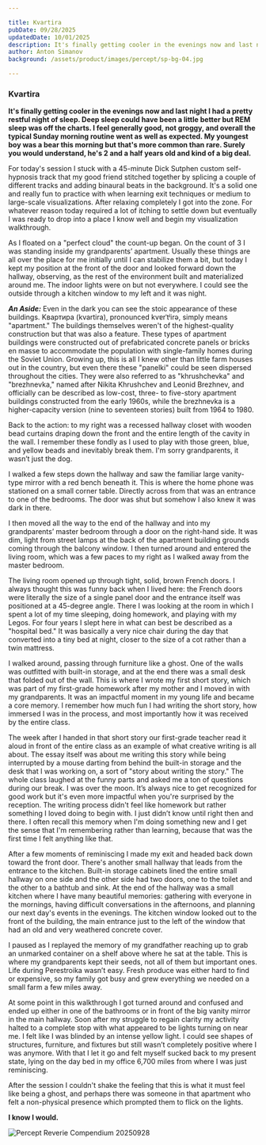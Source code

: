 ```yaml
---

title: Kvartira
pubDate: 09/28/2025
updatedDate: 10/01/2025
description: It's finally getting cooler in the evenings now and last night I had a pretty restful night of sleep. Deep sleep could have been a little better but REM sleep was off the charts. I feel generally good, not groggy, and overall the typical Sunday morning routine went as well as expected. My youngest boy was a bear this morning but that's more common than rare. Surely you would understand, he's 2 and a half years old and kind of a big deal.
author: Anton Simanov
background: /assets/product/images/percept/sp-bg-04.jpg

---
```


### Kvartira

**It's finally getting cooler in the evenings now and last night I had a pretty restful night of sleep. Deep sleep could have been a little better but REM sleep was off the charts. I feel generally good, not groggy, and overall the typical Sunday morning routine went as well as expected. My youngest boy was a bear this morning but that's more common than rare. Surely you would understand, he's 2 and a half years old and kind of a big deal.**

For today's session I stuck with a 45-minute Dick Sutphen custom self-hypnosis track that my good friend stitched together by splicing a couple of different tracks and adding binaural beats in the background. It's a solid one and really fun to practice with when learning exit techniques or medium to large-scale visualizations. After relaxing completely I got into the zone. For whatever reason today required a lot of itching to settle down but eventually I was ready to drop into a place I know well and begin my visualization walkthrough.

As I floated on a "perfect cloud" the count-up began. On the count of 3 I was standing inside my grandparents’ apartment. Usually these things are all over the place for me initially until I can stabilize them a bit, but today I kept my position at the front of the door and looked forward down the hallway, observing, as the rest of the environment built and materialized around me. The indoor lights were on but not everywhere. I could see the outside through a kitchen window to my left and it was night.

***An Aside:***
Even in the dark you can see the stoic appearance of these buildings. Kвартира (kvartira), pronounced kvɐrˈtʲirə, simply means "apartment." The buildings themselves weren't of the highest-quality construction but that was also a feature. These types of apartment buildings were constructed out of prefabricated concrete panels or bricks en masse to accommodate the population with single-family homes during the Soviet Union. Growing up, this is all I knew other than little farm houses out in the country, but even there these "panelki" could be seen dispersed throughout the cities. They were also referred to as "khrushchevka" and "brezhnevka," named after Nikita Khrushchev and Leonid Brezhnev, and officially can be described as low-cost, three- to five-story apartment buildings constructed from the early 1960s, while the brezhnevka is a higher-capacity version (nine to seventeen stories) built from 1964 to 1980.

Back to the action: to my right was a recessed hallway closet with wooden bead curtains draping down the front and the entire length of the cavity in the wall. I remember these fondly as I used to play with those green, blue, and yellow beads and inevitably break them. I'm sorry grandparents, it wasn’t just the dog.

I walked a few steps down the hallway and saw the familiar large vanity-type mirror with a red bench beneath it. This is where the home phone was stationed on a small corner table. Directly across from that was an entrance to one of the bedrooms. The door was shut but somehow I also knew it was dark in there.

I then moved all the way to the end of the hallway and into my grandparents’ master bedroom through a door on the right-hand side. It was dim, light from street lamps at the back of the apartment building grounds coming through the balcony window. I then turned around and entered the living room, which was a few paces to my right as I walked away from the master bedroom.

The living room opened up through tight, solid, brown French doors. I always thought this was funny back when I lived here: the French doors were literally the size of a single panel door and the entrance itself was positioned at a 45-degree angle. There I was looking at the room in which I spent a lot of my time sleeping, doing homework, and playing with my Legos. For four years I slept here in what can best be described as a "hospital bed." It was basically a very nice chair during the day that converted into a tiny bed at night, closer to the size of a cot rather than a twin mattress.

I walked around, passing through furniture like a ghost. One of the walls was outfitted with built-in storage, and at the end there was a small desk that folded out of the wall. This is where I wrote my first short story, which was part of my first-grade homework after my mother and I moved in with my grandparents. It was an impactful moment in my young life and became a core memory. I remember how much fun I had writing the short story, how immersed I was in the process, and most importantly how it was received by the entire class.

The week after I handed in that short story our first-grade teacher read it aloud in front of the entire class as an example of what creative writing is all about. The essay itself was about me writing this story while being interrupted by a mouse darting from behind the built-in storage and the desk that I was working on, a sort of "story about writing the story." The whole class laughed at the funny parts and asked me a ton of questions during our break. I was over the moon. It’s always nice to get recognized for good work but it's even more impactful when you're surprised by the reception. The writing process didn't feel like homework but rather something I loved doing to begin with. I just didn’t know until right then and there. I often recall this memory when I'm doing something new and I get the sense that I'm remembering rather than learning, because that was the first time I felt anything like that.

After a few moments of reminiscing I made my exit and headed back down toward the front door. There's another small hallway that leads from the entrance to the kitchen. Built-in storage cabinets lined the entire small hallway on one side and the other side had two doors, one to the toilet and the other to a bathtub and sink. At the end of the hallway was a small kitchen where I have many beautiful memories: gathering with everyone in the mornings, having difficult conversations in the afternoons, and planning our next day's events in the evenings. The kitchen window looked out to the front of the building, the main entrance just to the left of the window that had an old and very weathered concrete cover.

I paused as I replayed the memory of my grandfather reaching up to grab an unmarked container on a shelf above where he sat at the table. This is where my grandparents kept their seeds, not all of them but important ones. Life during Perestroika wasn’t easy. Fresh produce was either hard to find or expensive, so my family got busy and grew everything we needed on a small farm a few miles away.

At some point in this walkthrough I got turned around and confused and ended up either in one of the bathrooms or in front of the big vanity mirror in the main hallway. Soon after my struggle to regain clarity my activity halted to a complete stop with what appeared to be lights turning on near me. I felt like I was blinded by an intense yellow light. I could see shapes of structures, furniture, and fixtures but still wasn’t completely positive where I was anymore. With that I let it go and felt myself sucked back to my present state, lying on the day bed in my office 6,700 miles from where I was just reminiscing.

After the session I couldn't shake the feeling that this is what it must feel like being a ghost, and perhaps there was someone in that apartment who felt a non-physical presence which prompted them to flick on the lights.

**I know I would.**

<img
src="/Media/art/reveriecompendium/20250928.jpg"
alt="Percept Reverie Compendium 20250928"
/>